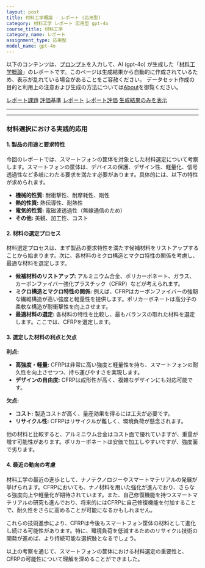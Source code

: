 ```yaml
---
layout: post
title: 材料工学概論 - レポート (応用型)
category: 材料工学 レポート 応用型 gpt-4o
course_title: 材料工学
category_name: レポート
assignment_type: 応用型
model_name: gpt-4o
---
```


以下のコンテンツは、[プロンプト](http://127.0.0.1:8000/generated/材料工学/gpt-4o/prompt_レポート-応用型.md)を入力して、AI (gpt-4o) が生成した「[材料工学概論](/contents/材料工学/)」のレポートです。このページは生成結果から自動的に作成されているため、表示が乱れている場合があることをご容赦ください。
データセット作成の目的と利用上の注意および生成の方法については[About](/About)を御覧ください。

[レポート課題](../レポート課題-応用型)
[評価基準](../評価基準-応用型)
[レポート](../レポート-応用型)
[レポート評価](../レポート評価-応用型)
[生成結果のみを表示](http://127.0.0.1:8000/generated/材料工学/gpt-4o/レポート-応用型.md)
  

***
***
  
### 材料選択における実践的応用

#### 1. 製品の用途と要求特性

今回のレポートでは、スマートフォンの筐体を対象とした材料選定について考察します。スマートフォンの筐体は、デバイスの保護、デザイン性、軽量化、信号透過性など多岐にわたる要求を満たす必要があります。具体的には、以下の特性が求められます。

- **機械的性質:** 耐衝撃性、耐摩耗性、剛性
- **熱的性質:** 熱伝導性、耐熱性
- **電気的性質:** 電磁波透過性（無線通信のため）
- **その他:** 美観、加工性、コスト

#### 2. 材料の選定プロセス

材料選定プロセスは、まず製品の要求特性を満たす候補材料をリストアップすることから始まります。次に、各材料のミクロ構造とマクロ特性の関係を考慮し、最適な材料を選定します。

- **候補材料のリストアップ:** アルミニウム合金、ポリカーボネート、ガラス、カーボンファイバー強化プラスチック（CFRP）などが考えられます。
- **ミクロ構造とマクロ特性の関係:** 例えば、CFRPはカーボンファイバーの強靭な繊維構造が高い強度と軽量性を提供します。ポリカーボネートは高分子の柔軟な構造が耐衝撃性を向上させます。
- **最適材料の選定:** 各材料の特性を比較し、最もバランスの取れた材料を選定します。ここでは、CFRPを選定します。

#### 3. 選定した材料の利点と欠点

**利点:**
- **高強度・軽量:** CFRPは非常に高い強度と軽量性を持ち、スマートフォンの耐久性を向上させつつ、持ち運びやすさを実現します。
- **デザインの自由度:** CFRPは成形性が高く、複雑なデザインにも対応可能です。

**欠点:**
- **コスト:** 製造コストが高く、量産効果を得るには工夫が必要です。
- **リサイクル性:** CFRPはリサイクルが難しく、環境負荷が懸念されます。

他の材料と比較すると、アルミニウム合金はコスト面で優れていますが、重量が増す可能性があります。ポリカーボネートは安価で加工しやすいですが、強度面で劣ります。

#### 4. 最近の動向の考慮

材料工学の最近の進歩として、ナノテクノロジーやスマートマテリアルの発展が挙げられます。CFRPにおいても、ナノ材料を用いた強化が進んでおり、さらなる強度向上や軽量化が期待されています。また、自己修復機能を持つスマートマテリアルの研究も進んでおり、将来的にはCFRPに自己修復機能を付加することで、耐久性をさらに高めることが可能になるかもしれません。

これらの技術進歩により、CFRPは今後もスマートフォン筐体の材料として進化し続ける可能性があります。特に、環境負荷を低減するためのリサイクル技術の開発が進めば、より持続可能な選択肢となるでしょう。

以上の考察を通じて、スマートフォンの筐体における材料選定の重要性と、CFRPの可能性について理解を深めることができました。
